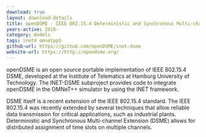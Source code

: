 ```yaml
---
download: true
layout: download-details
title: openDSME - IEEE 802.15.4 Deterministic and Synchronous Multi-channel Extension
years-active: 2016-
category: models
tags: inet4 omnetpp5
github-url: https://github.com/openDSME/inet-dsme
website-url: https://http://opendsme.org/
---
```


openDSME is an open source portable implementation of IEEE 802.15.4 DSME,
developed at the Institute of Telematics at Hamburg University of Technology.
The INET-DSME subproject provides code to integrate openDSME in the OMNeT++
simulator by using the INET framework.

DSME itself is a recent extension of the IEEE 802.15.4 standard. The IEEE
802.15.4 was recently extended by several techniques that allow reliable data
transmission for critical applications, such as industrial plants. Deterministic
and Synchronous Multi-channel Extension (DSME) allows for distributed assignment
of time slots on multiple channels.
